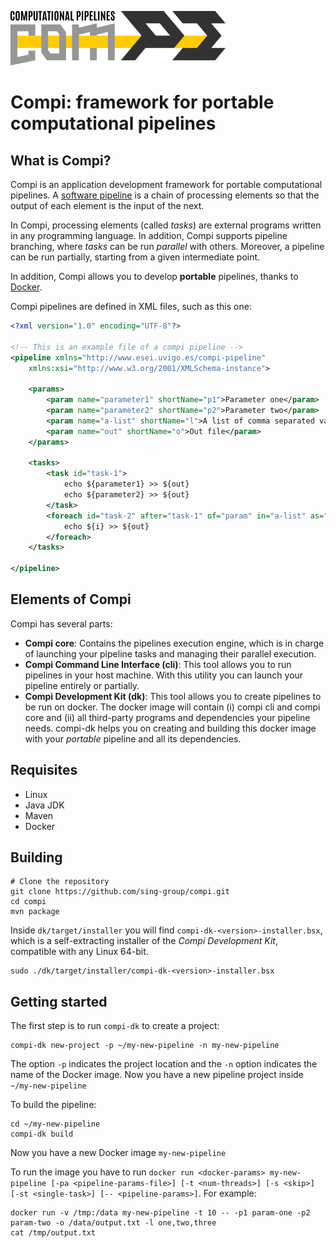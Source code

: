 ![Compi Logo](artwork/logo.png)
# Compi: framework for portable computational pipelines

## What is Compi?
Compi is an application development framework for portable computational pipelines.
A [software pipeline](https://en.wikipedia.org/wiki/Pipeline_(software)) is a
chain of processing elements so that the output of each element is the input 
of the next.

In Compi, processing elements (called *tasks*) are external
programs written in any programming language. In addition, Compi supports pipeline
branching, where *tasks* can be run *parallel* with others. Moreover, a pipeline
can be run partially, starting from a given intermediate point.

In addition, Compi allows you to develop **portable** pipelines, thanks to [Docker](http://docker.io).

Compi pipelines are defined in XML files, such as this one:

```xml
<?xml version="1.0" encoding="UTF-8"?>

<!-- This is an example file of a compi pipeline -->
<pipeline xmlns="http://www.esei.uvigo.es/compi-pipeline"
	xmlns:xsi="http://www.w3.org/2001/XMLSchema-instance">

	<params>
		<param name="parameter1" shortName="p1">Parameter one</param>
		<param name="parameter2" shortName="p2">Parameter two</param>
		<param name="a-list" shortName="l">A list of comma separated values</param>
		<param name="out" shortName="o">Out file</param>
	</params>

	<tasks>
		<task id="task-1">
			echo ${parameter1} >> ${out}
			echo ${parameter2} >> ${out}
		</task>
		<foreach id="task-2" after="task-1" of="param" in="a-list" as="i">
			echo ${i} >> ${out}
		</foreach>
	</tasks>

</pipeline>
```

## Elements of Compi
Compi has several parts:
* **Compi core**: Contains the pipelines execution engine, which is in charge
of launching your pipeline tasks and managing their parallel execution.
* **Compi Command Line Interface (cli)**: This tool allows you to run pipelines
in your host machine. With this utility you can launch your pipeline entirely
or partially.
* **Compi Development Kit (dk)**: This tool allows you to create pipelines to
be run on docker. The docker image will contain (i) compi cli and compi core
and (ii) all third-party programs and dependencies your pipeline needs.
compi-dk helps you on creating and building this docker image with your
*portable* pipeline and all its dependencies.

## Requisites
* Linux
* Java JDK
* Maven
* Docker

## Building
```
# Clone the repository
git clone https://github.com/sing-group/compi.git
cd compi
mvn package
```
Inside `dk/target/installer` you will find `compi-dk-<version>-installer.bsx`,
which is a self-extracting installer of the *Compi Development Kit*, compatible
with any Linux 64-bit.

```
sudo ./dk/target/installer/compi-dk-<version>-installer.bsx
```

## Getting started
The first step is to run `compi-dk` to create a project:

```
compi-dk new-project -p ~/my-new-pipeline -n my-new-pipeline
```

The option `-p` indicates the project location and the `-n` option indicates
the name of the Docker image. Now you have a new pipeline project inside `~/my-new-pipeline`

To build the pipeline:
```
cd ~/my-new-pipeline
compi-dk build
```

Now you have a new Docker image `my-new-pipeline`

To run the image you have to run `docker run <docker-params> my-new-pipeline [-pa <pipeline-params-file>] [-t <num-threads>] [-s <skip>] [-st <single-task>] [-- <pipeline-params>]`. For example:
```
docker run -v /tmp:/data my-new-pipeline -t 10 -- -p1 param-one -p2 param-two -o /data/output.txt -l one,two,three
cat /tmp/output.txt
```







